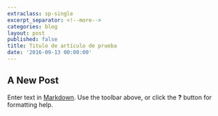 ```yaml
---
extraclass: sp-single
excerpt_separator: <!--more-->
categories: blog
layout: post
published: false
title: Titulo de artículo de prueba
date: '2016-09-13 00:00:00'
---
```

## A New Post

Enter text in [Markdown](http://daringfireball.net/projects/markdown/). Use the toolbar above, or click the **?** button for formatting help.
